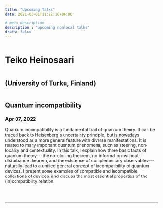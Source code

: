 ```yaml
---
title: "Upcoming Talks"
date: 2021-03-01T11:22:16+06:00

# meta description
description : "upcoming nonlocal talks"
draft: false
---
```




<h1 style="display:inline-block;">Teiko Heinosaari</h1> &nbsp;&nbsp;&nbsp; <h2 style="display:inline-block;">(University of Turku, Finland)</h2>

## Quantum incompatibility
### Apr 07, 2022

Quantum incompatibility is a fundamental trait of quantum theory. It can be traced back to Heisenberg's uncertainty principle, but is nowadays understood as a more general feature with diverse manifestations. It is related to many important quantum phenomena, such as steering, non-locality and contextuality. In this talk, I explain how three basic facts of quantum theory---the no-cloning theorem, no-information-without-disturbance theorem, and the existence of complementary observables---naturally lead to a unified general concept of incompatibility of quantum devices. I present some examples of compatible and incompatible collections of devices, and discuss the most essential properties of the (in)compatibility relation.


<br><br><hr>
